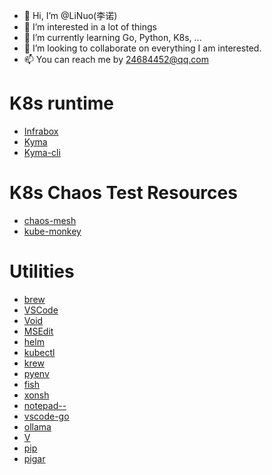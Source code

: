 - 👋 Hi, I’m @LiNuo(李诺)
- 👀 I’m interested in a lot of things
- 🌱 I’m currently learning Go, Python, K8s, ...
- 💞️ I’m looking to collaborate on everything I am interested.
- 📫 You can reach me by 24684452@qq.com


<!---
LiNuo0/LiNuo0 is a ✨ special ✨ repository because its `README.md` (this file) appears on your GitHub profile.
You can click the Preview link to take a look at your changes.
--->

# K8s runtime
- [Infrabox](https://github.com/SAP/infrabox)
- [Kyma](https://github.com/kyma-project/kyma)
- [Kyma-cli](https://github.com/kyma-project/cli)

# K8s Chaos Test Resources
- [chaos-mesh](https://github.com/chaos-mesh/chaos-mesh)
- [kube-monkey](https://github.com/asobti/kube-monkey)

# Utilities
- [brew](https://github.com/Homebrew/brew)
- [VSCode](https://github.com/microsoft/vscode)
- [Void](https://github.com/voideditor/void)
- [MSEdit](https://github.com/microsoft/edit)
- [helm](https://github.com/helm/helm)
- [kubectl](https://github.com/kubernetes/kubectl)
- [krew](https://github.com/kubernetes-sigs/krew)
- [pyenv](https://github.com/pyenv/pyenv)
- [fish](https://github.com/fish-shell/fish-shell)
- [xonsh](https://github.com/xonsh/xonsh)
- [notepad--](https://github.com/cxasm/notepad--)
- [vscode-go](https://github.com/golang/vscode-go)
- [ollama](https://github.com/ollama/ollama)
- [V](https://github.com/vlang/v)
- [pip](https://github.com/pypa/pip)
- [pigar](https://github.com/damnever/pigar)
